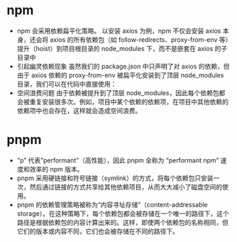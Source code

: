 # npm

- npm 会采用依赖扁平化策略。
  以安装 axios 为例，npm 不仅会安装 axios 本身，还会将 axios 的所有依赖包（如 follow-redirects、proxy-from-env 等）提升（hoist）到项目根目录的 node_modules 下，而不是嵌套在 axios 的子目录中
- 引起幽灵依赖现象
  虽然我们的 package.json 中只声明了对 axios 的依赖，但由于 axios 依赖的 proxy-from-env 被扁平化安装到了顶层 node_modules 目录，我们可以在代码中直接使用：
- 空间浪费问题
  由于依赖被提升到了顶层 node_modules，因此每个依赖包都会被重复安装很多次。例如，项目中某个依赖的依赖项，在项目中其他依赖的依赖项中也会存在，这样就会造成空间浪费。

# pnpm

- “p” 代表”performant”（高性能），因此 pnpm 全称为 “performant npm” 速度和效率的 npm 版本。
- pnpm 采用硬链接和符号链接（symlink）的方式，将每个依赖包只安装一次，然后通过链接的方式共享给其他依赖项目，从而大大减小了磁盘空间的使用。
- pnpm 的依赖管理策略被称为“内容寻址存储”（content-addressable storage）。在这种策略下，每个依赖包都会被存储在一个唯一的路径下，这个路径是根据依赖包的内容计算出来的。这样，即使两个依赖包的名称相同，但它们的版本或内容不同，它们也会被存储在不同的路径下。

